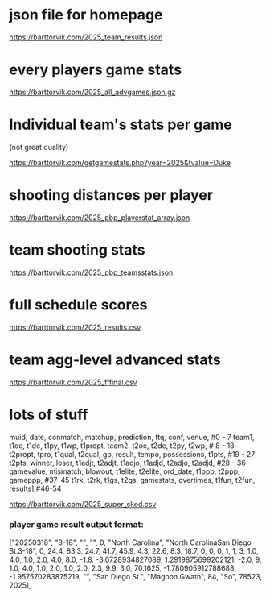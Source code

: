 # json file for homepage
https://barttorvik.com/2025_team_results.json

# every players game stats
https://barttorvik.com/2025_all_advgames.json.gz

# Individual team's stats per game
(not great quality)

https://barttorvik.com/getgamestats.php?year=2025&tvalue=Duke

# shooting distances per player
https://barttorvik.com/2025_pbp_playerstat_array.json

# team shooting stats
https://barttorvik.com/2025_pbp_teamsstats.json

# full schedule scores
https://barttorvik.com/2025_results.csv

# team agg-level advanced stats
https://barttorvik.com/2025_fffinal.csv

# lots of stuff
muid, date, conmatch, matchup, prediction, ttq, conf, venue, #0 - 7
team1, t1oe, t1de, t1py, t1wp, t1propt, team2, t2oe, t2de, t2py, t2wp, # 8 - 18
t2propt, tpro, t1qual, t2qual, gp, result, tempo, possessions, t1pts, #19 - 27
t2pts, winner, loser, t1adjt, t2adjt, t1adjo, t1adjd, t2adjo, t2adjd, #28 - 36
gamevalue, mismatch, blowout, t1elite, t2elite, ord_date, t1ppp, t2ppp, gameppp, #37-45
t1rk, t2rk, t1gs, t2gs, gamestats, overtimes, t1fun, t2fun, results] #46-54

https://barttorvik.com/2025_super_sked.csv


### player game result output format:

["20250318", "3-18", "", "", 0, "North Carolina", "North CarolinaSan Diego St.3-18", 0, 24.4, 83.3, 24.7, 41.7, 45.9, 4.3, 22.6, 8.3, 18.7, 0, 0, 0, 1, 1, 3, 1.0, 4.0, 1.0, 2.0, 4.0, 8.0, -1.8, -3.0728934827089, 1.2919875699202121, -2.0, 9, 1.0, 4.0, 1.0, 2.0, 1.0, 2.0, 2.3, 9.9, 3.0, 70.1625, -1.780905912788688, -1.957570283875219, "", "San Diego St.", "Magoon Gwath", 84, "So", 78523, 2025], 